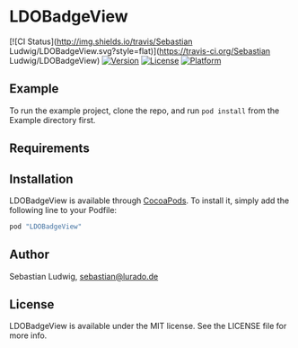 # LDOBadgeView

[![CI Status](http://img.shields.io/travis/Sebastian Ludwig/LDOBadgeView.svg?style=flat)](https://travis-ci.org/Sebastian Ludwig/LDOBadgeView)
[![Version](https://img.shields.io/cocoapods/v/LDOBadgeView.svg?style=flat)](http://cocoapods.org/pods/LDOBadgeView)
[![License](https://img.shields.io/cocoapods/l/LDOBadgeView.svg?style=flat)](http://cocoapods.org/pods/LDOBadgeView)
[![Platform](https://img.shields.io/cocoapods/p/LDOBadgeView.svg?style=flat)](http://cocoapods.org/pods/LDOBadgeView)

## Example

To run the example project, clone the repo, and run `pod install` from the Example directory first.

## Requirements

## Installation

LDOBadgeView is available through [CocoaPods](http://cocoapods.org). To install
it, simply add the following line to your Podfile:

```ruby
pod "LDOBadgeView"
```

## Author

Sebastian Ludwig, sebastian@lurado.de

## License

LDOBadgeView is available under the MIT license. See the LICENSE file for more info.
